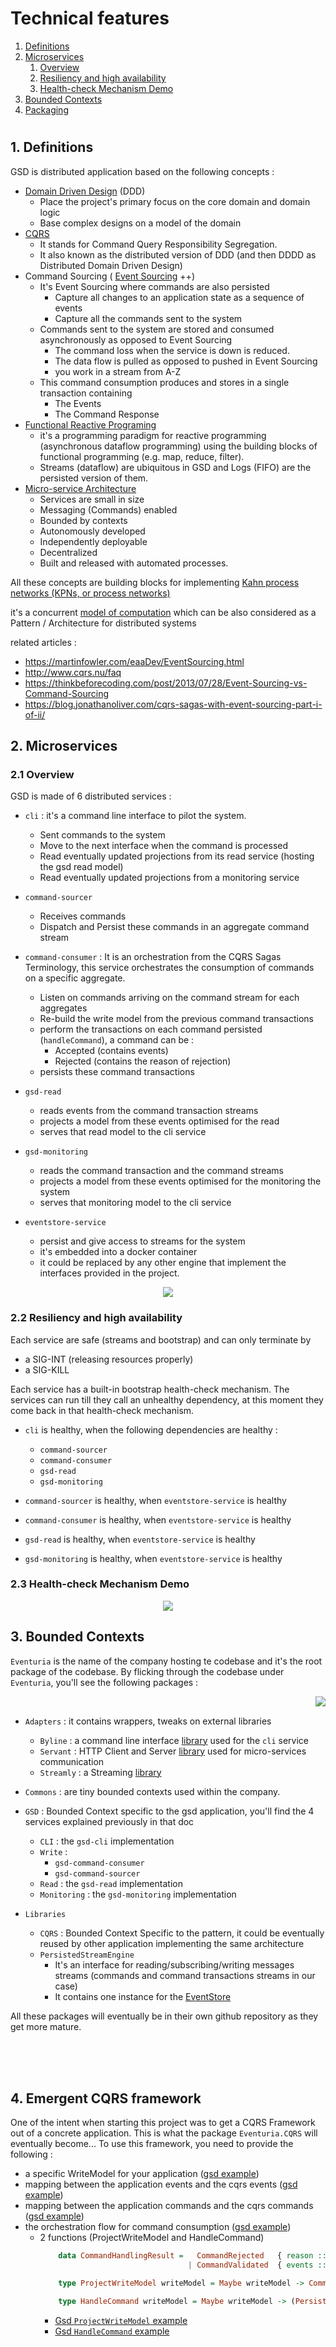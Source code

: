# Technical features
1. <a href="#1-definitions">Definitions</a>
2. <a href="#2-microservices">Microservices</a>
   1. <a href="#21-overview">Overview</a>
   2. <a href="#22-resiliency-and-high-availability--health-check-mechanism">Resiliency and high availability</a>
   3. <a href="#23-demo">Health-check Mechanism Demo</a>
3. <a href="#">Bounded Contexts</a>
4. <a href="#">Packaging</a>
<h1> </h1>

## 1. Definitions

GSD is distributed application based on the following concepts :
- [Domain Driven Design](https://en.wikipedia.org/wiki/Domain-driven_design) (DDD)
    - Place the project's primary focus on the core domain and domain logic
    - Base complex designs on a model of the domain
- [CQRS](https://docs.microsoft.com/en-us/azure/architecture/patterns/cqrs)
    - It stands for Command Query Responsibility Segregation.
    - It also known as the distributed version of DDD (and then DDDD as Distributed Domain Driven Design)
- Command Sourcing ( [Event Sourcing](https://martinfowler.com/eaaDev/EventSourcing.html) ++)
    - It's Event Sourcing where commands are also persisted
        - Capture all changes to an application state as a sequence of events
        - Capture all the commands sent to the system
    - Commands sent to the system are stored and consumed asynchronously as opposed to Event Sourcing
        - The command loss when the service is down is reduced.
        - The data flow is pulled as opposed to pushed in Event Sourcing
        - you work in a stream from A-Z
    - This command consumption produces and stores in a single transaction containing
        - The Events
        - The Command Response
- [Functional Reactive Programing](https://en.wikipedia.org/wiki/Functional_reactive_programming)
    - it's a programming paradigm for reactive programming (asynchronous dataflow programming) using the building blocks of functional programming (e.g. map, reduce, filter).
    - Streams (dataflow) are ubiquitous in GSD and Logs (FIFO) are the persisted version of them.
- [Micro-service Architecture](https://en.wikipedia.org/wiki/Microservices)
    - Services are small in size
    - Messaging (Commands) enabled
    - Bounded by contexts
    - Autonomously developed
    - Independently deployable
    - Decentralized
    - Built and released with automated processes.

All these concepts are building blocks for implementing [Kahn process networks (KPNs, or process networks)](https://en.wikipedia.org/wiki/Kahn_process_networks)

it's a concurrent [model of computation](https://en.wikipedia.org/wiki/Model_of_computation) which can be also considered as a Pattern / Architecture for distributed systems

related articles :

- https://martinfowler.com/eaaDev/EventSourcing.html
- http://www.cqrs.nu/faq
- https://thinkbeforecoding.com/post/2013/07/28/Event-Sourcing-vs-Command-Sourcing
- https://blog.jonathanoliver.com/cqrs-sagas-with-event-sourcing-part-i-of-ii/


## 2. Microservices

### 2.1 Overview

GSD is made of 6 distributed services :

- `cli` : it's a command line interface to pilot the system.
    - Sent commands to the system
    - Move to the next interface when the command is processed
    - Read eventually updated projections from its read service (hosting the gsd read model)
    - Read eventually updated projections from a monitoring service

- `command-sourcer`
    - Receives commands
    - Dispatch and Persist these commands in an aggregate command stream

- `command-consumer` : It is an orchestration from the CQRS Sagas Terminology, this service orchestrates the consumption of commands on a specific aggregate.
    - Listen on commands arriving on the command stream for each aggregates
    - Re-build the write model from the previous command transactions
    - perform the transactions on each command persisted (`handleCommand`), a command can be :
        - Accepted (contains events)
        - Rejected (contains the reason of rejection)
    - persists these command transactions

- `gsd-read`
    - reads events from the command transaction streams
    - projects a model from these events optimised for the read
    - serves that read model to the cli service

- `gsd-monitoring`
    - reads the command transaction and the command streams
    - projects a model from these events optimised for the monitoring the system
    - serves that monitoring model to the cli service

- `eventstore-service`
    - persist and give access to streams for the system
    - it's embedded into a docker container
    - it could be replaced by any other engine that implement the interfaces provided in the project.

<p align="center">
  <img src="microservices.png">
</p>

### 2.2 Resiliency and high availability

Each service are safe (streams and bootstrap) and can only terminate by
- a SIG-INT (releasing resources properly)
- a SIG-KILL

Each service has a built-in bootstrap health-check mechanism.
The services can run till they call an unhealthy dependency, at this moment they come back in that health-check mechanism.

- `cli` is healthy, when the following dependencies are healthy :
    - `command-sourcer`
    - `command-consumer`
    - `gsd-read`
    - `gsd-monitoring`

- `command-sourcer` is healthy, when `eventstore-service` is healthy
- `command-consumer` is healthy, when `eventstore-service` is healthy
- `gsd-read` is healthy, when `eventstore-service` is healthy
- `gsd-monitoring` is healthy, when `eventstore-service` is healthy

### 2.3 Health-check Mechanism Demo

<p align="center">
  <img src="https://github.com/Eventuria/media/raw/master/healthcheck.gif">
</p>


##  3. Bounded Contexts

`Eventuria` is the name of the company hosting te codebase and it's the root package of the codebase.
By flicking through the codebase under `Eventuria`, you'll see the following packages :

<img align="right" src="packages.png"> <div><br>
- `Adapters` : it contains wrappers, tweaks on external libraries
    - `Byline` : a command line interface [library](http://hackage.haskell.org/package/byline) used for the `cli` service
    - `Servant` : HTTP Client and Server [library](https://github.com/haskell-servant) used for micro-services communication
    - `Streamly` : a Streaming [library](https://github.com/composewell/streamly)

- `Commons` : are tiny bounded contexts used within the company.

- `GSD` : Bounded Context specific to the gsd application, you'll find the 4 services explained previously in that doc
    - `CLI` : the `gsd-cli` implementation
    - `Write` :
        - `gsd-command-consumer`
        - `gsd-command-sourcer`
    - `Read` : the `gsd-read` implementation
    - `Monitoring` : the `gsd-monitoring` implementation

- `Libraries`
    - `CQRS` : Bounded Context Specific to the pattern, it could be eventually reused by other application implementing the same architecture
    - `PersistedStreamEngine`
        - It's an interface for reading/subscribing/writing messages streams (commands and command transactions streams in our case)
        - It contains one instance for the [EventStore](https://eventstore.org/)

All these packages will eventually be in their own github repository as they get more mature.
</div>
<br><br><br>

##  4. Emergent CQRS framework

One of the intent when starting this project was to get a CQRS Framework out of a concrete application.
This is what the package `Eventuria.CQRS` will eventually become...
To use this framework, you need to provide the following :

- a specific WriteModel for your application ([gsd example](../src/Eventuria/GSD/Write/Model/WriteModel.hs))
- mapping between the application events and the cqrs events ([gsd example](../src/Eventuria/GSD/Write/Model/Events/Event.hs))
- mapping between the application commands and the cqrs commands ([gsd example](../src/Eventuria/GSD/Write/Model/Commands/Command.hs))
- the orchestration flow for command consumption ([gsd example](../src/Eventuria/Libraries/CQRS/Write/CommandConsumption/Orchestration.hs))
    - 2 functions (ProjectWriteModel and HandleCommand)
        ```haskell
            data CommandHandlingResult =   CommandRejected   { reason ::  RejectionReason}
                                         | CommandValidated  { events ::  [Event]} deriving (Eq,Show)

            type ProjectWriteModel writeModel = Maybe writeModel -> CommandHandlingResult -> Maybe writeModel

            type HandleCommand writeModel = Maybe writeModel -> (Persisted Command) -> IO (CommandHandlingResult)
        ```
        - [Gsd `ProjectWriteModel` example](../src/Eventuria/GSD/Write/CommandConsumer/Handling/ProjectGSDWriteModel.hs)
        - [Gsd `HandleCommand` example](../src/Eventuria/GSD/Write/CommandConsumer/Handling/HandleGSDCommand.hs)
<h1> </h1>


